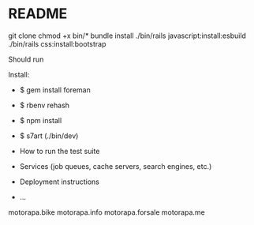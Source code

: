 # README

git clone
chmod +x bin/*
bundle install
./bin/rails javascript:install:esbuild
./bin/rails css:install:bootstrap

Should run


Install:

* $ gem install foreman

* $ rbenv rehash

* $ npm install

* $ s7art (./bin/dev)

* How to run the test suite

* Services (job queues, cache servers, search engines, etc.)

* Deployment instructions

* ...


motorapa.bike
motorapa.info
motorapa.forsale
motorapa.me
